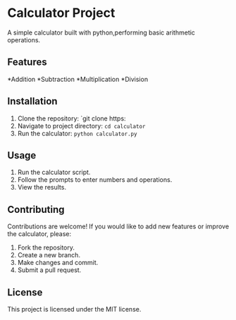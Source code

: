 # Calculator Project
A simple calculator built with python,performing basic arithmetic operations.

## Features
*Addition
*Subtraction
*Multiplication
*Division
## Installation
1. Clone the repository: `git clone https:
2. Navigate to project directory: `cd calculator`
3. Run the calculator: `python calculator.py`

## Usage
1. Run the calculator script.
2. Follow the prompts to enter numbers and operations.
3. View the results.
  
## Contributing   
Contributions are welcome! If you would like to add new features or improve the calculator, please:
1. Fork the repository.
2. Create a new branch.
3. Make changes and commit.
4. Submit a pull request.

## License
This project is licensed under the MIT license.
